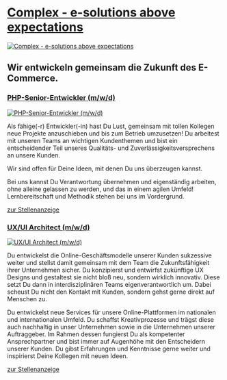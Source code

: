 # [Complex - e-solutions above expectations](https://www.complex-it.de/)

[![Complex - e-solutions above expectations](https://www.complex-it.de/wp-content/uploads/2019/08/unsere-unternehmen-logo-esolution-above-expections-1.jpg)](https://www.complex-it.de/)

## Wir entwickeln gemeinsam die Zukunft des E-Commerce.

### [PHP-Senior-Entwickler (m/w/d)](https://www.complex-it.de/jobs/php-senior-entwickler-m-w-d/)

[![PHP-Senior-Entwickler (m/w/d)](https://www.complex-it.de/wp-content/uploads/2019/06/php_senior_entwickler-1.jpg)](https://www.complex-it.de/jobs/php-senior-entwickler-m-w-d/)

Als fähige(-r) Entwickler(-in) hast Du Lust, gemeinsam mit tollen Kollegen neue Projekte anzuschieben und bis zum Betrieb umzusetzen! Du arbeitest mit unseren Teams an wichtigen Kundenthemen und bist ein entscheidender Teil unseres Qualitäts- und Zuverlässigkeitsversprechens an unsere Kunden.

Wir sind offen für Deine Ideen, mit denen Du uns überzeugen kannst.

Bei uns kannst Du Verantwortung übernehmen und eigenständig arbeiten, ohne alleine gelassen zu werden, und das in einem agilen Umfeld! Lernbereitschaft und Methodik stehen bei uns im Vordergrund.

[zur Stellenanzeige](https://www.complex-it.de/jobs/php-senior-entwickler-m-w-d/)

### [UX/UI Architect (m/w/d)](https://www.complex-it.de/jobs/ux-ui-architect-m-w-d/)

[![UX/UI Architect (m/w/d)](https://www.complex-it.de/wp-content/uploads/2019/11/ux-ui-architect-m-w-d-1.jpg)](https://www.complex-it.de/jobs/ux-ui-architect-m-w-d/)

Du entwickelst die Online-Geschäftsmodelle unserer Kunden sukzessive weiter und stellst damit gemeinsam mit dem Team die Zukunftsfähigkeit ihrer Unternehmen sicher. Du konzipierst und entwirfst zukünftige UX Designs und gestaltest sie nicht bloß neu, sondern wirklich innovativ. Diese setzt Du dann in interdisziplinären Teams eigenverantwortlich um. Dabei scheust Du nicht den Kontakt mit Kunden, sondern gehst gerne direkt auf Menschen zu.

Du entwickelst neue Services für unsere Online-Plattformen im nationalen und internationalen Umfeld. Du schaffst Kreativprozesse und trägst diese auch nachhaltig in unser Unternehmen sowie in die Unternehmen unserer Auftraggeber. Im Rahmen dessen fungierst Du als kompetenter Ansprechpartner und bist immer auf Augenhöhe mit den Entscheidern unserer Kunden. Du gibst Erfahrungen und Kenntnisse gerne weiter und inspirierst Deine Kollegen mit neuen Ideen.

[zur Stellenanzeige](https://www.complex-it.de/jobs/ux-ui-architect-m-w-d/)